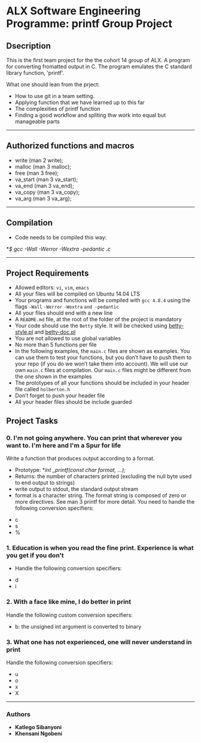 # ALX Software Engineering Programme: printf Group Project

## Dsecription

This is the first team project for the the cohort 14 group of ALX.
A program for converting fromatted output in C. The program emulates the C standard library function, 'printf'.



What one should lean from the prject:

* How to use git in a team setting.
* Applying function that we have learned up to this far
* The complexities of printf function
* Finding a good workflow and spliting thw work into equal but manageable parts

---

## Authorized functions and macros

* write (man 2 write);
* malloc (man 3 malloc);
* free (man 3 free);
* va_start (man 3 va_start);
* va_end (man 3 va_end);
* va_copy (man 3 va_copy);
* va_arg (man 3 va_arg);

---

## Compilation

* Code needs to be compiled this way: 

**$ gcc -Wall -Werror -Wextra -pedantic *.c**

---

## Project Requirements 

-   Allowed editors:  `vi`,  `vim`,  `emacs`
-   All your files will be compiled on Ubuntu 14.04 LTS
-   Your programs and functions will be compiled with  `gcc 4.8.4`  using the flags  `-Wall`  `-Werror`  `-Wextra`  `and -pedantic`
-   All your files should end with a new line
-   A  `README.md`  file, at the root of the folder of the project is mandatory
-   Your code should use the  `Betty`  style. It will be checked using  [betty-style.pl](https://github.com/holbertonschool/Betty/blob/master/betty-style.pl "betty-style.pl")  and  [betty-doc.pl](https://github.com/holbertonschool/Betty/blob/master/betty-doc.pl "betty-doc.pl")
-   You are not allowed to use global variables
-   No more than 5 functions per file
-   In the following examples, the  `main.c`  files are shown as examples. You can use them to test your functions, but you don’t have to push them to your repo (if you do we won’t take them into account). We will use our own  `main.c`  files at compilation. Our  `main.c`  files might be different from the one shown in the examples
-   The prototypes of all your functions should be included in your header file called  `holberton.h`
-   Don’t forget to push your header file
-   All your header files should be include guarded

## Project Tasks

### 0. I'm not going anywhere. You can print that wherever you want to. I'm here and I'm a Spur for life

Write a function that produces output according to a format.

- Prototype: **int _printf(const char *format, ...);**
- Returns: the number of characters printed (excluding the null byte used to end output to strings)
- write output to stdout, the standard output stream
- format is a character string. The format string is composed of zero or more directives. See man 3 printf for more detail. You need to handle the following conversion specifiers:
* c
* s
* %

### 1. Education is when you read the fine print. Experience is what you get if you don't

- Handle the following conversion specifiers:

* d
* i

### 2. With a face like mine, I do better in print

Handle the following custom conversion specifiers:

* b: the unsigned int argument is converted to binary

### 3. What one has not experienced, one will never understand in print

Handle the following conversion specifiers:

* u
* o
* x
* X

---

### Authors
* **Katlego Sibanyoni** 
* **Khensani Ngobeni**
